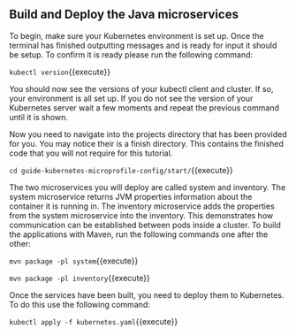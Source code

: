 ## Build and Deploy the Java microservices

To begin, make sure your Kubernetes environment is set up. Once the terminal has finished outputting messages and is ready for input it should be setup. To confirm it is ready please run the following command:

`kubectl version`{{execute}}

You should now see the versions of your kubectl client and cluster. If so, your environment is all set up. If you do not see the version of your Kubernetes server wait a few moments and repeat the previous command until it is shown.

Now you need to navigate into the projects directory that has been provided for you. You may notice their is a finish directory. This contains the finished code that you will not require for this tutorial.

`cd guide-kubernetes-microprofile-config/start/`{{execute}}

The two microservices you will deploy are called system and inventory. The system microservice returns JVM properties information about the container it is running in. The inventory microservice adds the properties from the system microservice into the inventory. This demonstrates how communication can be established between pods inside a cluster. To build the applications with Maven, run the following commands one after the other:

`mvn package -pl system`{{execute}}

`mvn package -pl inventory`{{execute}}

Once the services have been built, you need to deploy them to Kubernetes. To do this use the following command:

`kubectl apply -f kubernetes.yaml`{{execute}}
